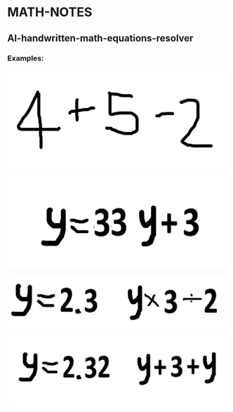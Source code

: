 # MATH-NOTES

## AI-handwritten-math-equations-resolver

### Examples:

<p align="center">
  <img src="images_for_test/testIMG0_1.png" alt="drawing" width="500"/>
</p>

<p align="center">
  <img src="images_for_test/testIMG1_1.png" alt="drawing" width="500"/>
</p>

<p align="center">
  <img src="images_for_test/testIMG2_1.png" alt="drawing" width="500"/>
</p>

<p align="center">
  <img src="images_for_test/testIMG1_6.png" alt="drawing" width="500"/>
</p>